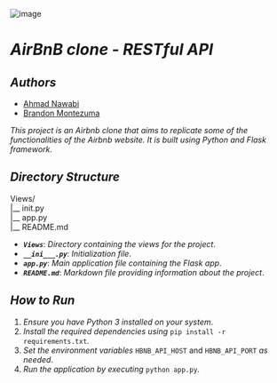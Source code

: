 
![image](https://homehost.com.au/wp-content/uploads/2018/06/airbnb-1125x750.jpg)


# ***AirBnB clone - RESTful API***
## ***Authors***
- [Ahmad Nawabi](https://github.com/AhmadNawabi)
- [Brandon Montezuma](https://github.com/Bmontezuma)


*This project is an Airbnb clone that aims to replicate some of the functionalities of the Airbnb website. It is built using Python and Flask framework.*

## ***Directory Structure***

Views/\
|__ init.py\
|__ app.py\
|__ README.md


- ***`Views`***: *Directory containing the views for the project*.
- ***`__ini___.py`***: *Initialization file*.
- ***`app.py`***: *Main application file containing the Flask app*.
- ***`README.md`***: *Markdown file providing information about the project*.

## ***How to Run***

1. *Ensure you have Python 3 installed on your system*.
2. *Install the required dependencies using* `pip install -r requirements.txt`.
3. *Set the environment variables* `HBNB_API_HOST` and `HBNB_API_PORT` *as needed*.
4. *Run the application by executing* `python app.py`.
